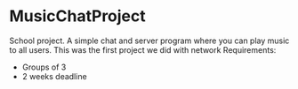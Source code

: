 # MusicChatProject
School project. A simple chat and server program where you can play music to all users.
This was the first project we did with network
Requirements:
* Groups of 3
* 2 weeks deadline
